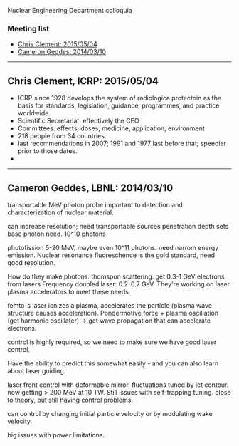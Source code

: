 Nuclear Engineering Department colloquia

### Meeting list
* [Chris Clement: 2015/05/04](#talk-20150504)
* [Cameron Geddes: 2014/03/10](#talk-20140310)
***

## <a name="talk-20150504">Chris Clement, ICRP: 2015/05/04

- ICRP since 1928 develops the system of radiologica protectoin as the basis for standards, legislation, guidance, programmes, and practice worldwide.
- Scientific Secretariat: effectively the CEO
- Committees: effects, doses, medicine, application, environment
- 218 people from 34 countries.
- last recommendations in 2007; 1991 and 1977 last before that; speedier prior to those dates.
- 

-----------------

## <a name="talk-20140310">Cameron Geddes, LBNL: 2014/03/10

transportable MeV photon probe important to detection and characterization of nuclear material.

can increase resolution; need transportable sources
penetration depth sets base photon need. 10^10 photons

photofission 5-20 MeV, maybe even 10^11 photons.
need narrom energy emission.
Nuclear resonance fluoreschence is the gold standard, need good resolution.

How do they make photons: thomspon scattering. get 0.3-1 GeV electrons from lasers Frequency doubled laser: 0.2-0.7 GeV. They're working on laser plasma accelerators to meet these needs.

femto-s laser ionizes a plasma, accelerates the particle (plasma wave structure causes acceleration). Pondermotive force + plasma oscillation (get harmonic oscillater) -> get wave propagation that can accelerate electrons.

control is highly required, so we need to make sure we have good laser control.

Have the ability to predict this somewhat easily - and you can also learn about laser guiding.

laser front control with deformable mirror. fluctuations tuned by jet contour. now getting > 200 MeV at 10 TW. Still issues with self-trapping tuning. close to theory, but still having control problems.

can control by changing initial particle velocity or by modulating wake velocity.

big issues with power limitations.

